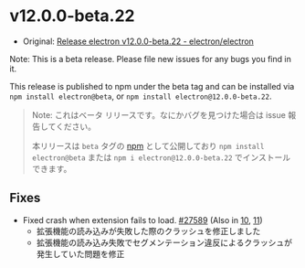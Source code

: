 # v12.0.0-beta.22

- Original: [Release electron v12.0.0-beta.22 - electron/electron](https://github.com/electron/electron/releases/tag/v12.0.0-beta.22)

Note: This is a beta release. Please file new issues for any bugs you find in it.

This release is published to npm under the beta tag and can be installed via `npm install electron@beta`, or `npm install electron@12.0.0-beta.22`.

> Note: これはベータ リリースです。なにかバグを見つけた場合は issue 報告してください。
>
> 本リリースは `beta` タグの [npm](https://www.npmjs.com/package/electron) として公開しており `npm install electron@beta` または `npm i electron@12.0.0-beta.22` でインストールできます。

## Fixes

- Fixed crash when extension fails to load. [#27589](https://github.com/electron/electron/pull/27589) (Also in [10](https://github.com/electron/electron/pull/27590), [11](https://github.com/electron/electron/pull/27588))
  - 拡張機能の読み込みが失敗した際のクラッシュを修正しました
  - 拡張機能の読み込み失敗でセグメンテーション違反によるクラッシュが発生していた問題を修正
